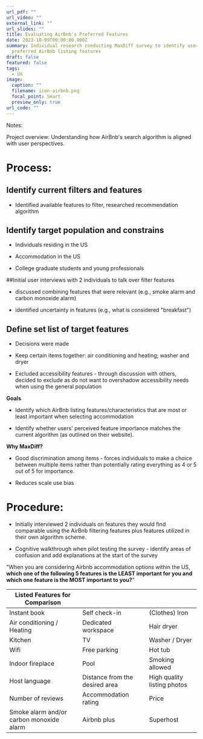 ```yaml
---
url_pdf: ""
url_video: ""
external_link: ""
url_slides: ""
title: Evaluating AirBnb's Preferred Features
date: 2023-10-09T00:00:00.000Z
summary: Individual research conducting MaxDiff survey to identify user driven
  preferred AirBnb listing features
draft: false
featured: false
tags:
  - UX
image:
  caption: ""
  filename: icon-airbnb.png
  focal_point: Smart
  preview_only: true
url_code: ""
---
```

Notes:

Project overview: Understanding how AirBnb's search algorithm is aligned with user perspectives.

# Process:

## Identify current filters and features

* Identified available features to filter, researched recommendation algorithm

## Identify target population and constrains

* Individuals residing in the US

* Accommodation in the US

* College graduate students and young professionals

##Initial user interviews with 2 individuals to talk over filter features 

* discussed combining features that were relevant (e.g., smoke alarm and carbon monoxide alarm)

* identified uncertainty in features (e.g., what is considered "breakfast")

## Define set list of target features

* Decisions were made

* Keep certain items together: air conditioning and heating; washer and dryer

* Excluded accessibility features - through discussion with others, decided to exclude as do not want to overshadow accessibility needs when using the general population

**Goals**

* Identify which AirBnb listing features/characteristics that are most or least important when selecting accommodation

* Identify whether users' perceived feature importance matches the current algorithm (as outlined on their website).

**Why MaxDiff?**

* Good discrimination among items - forces individuals to make a choice between multiple items rather than potentially rating everything as 4 or 5 out of 5 for importance.

* Reduces scale use bias


# Procedure:

* Initially interviewed 2 individuals on features they would find comparable using the AirBnb filtering features plus features utilized in their own algorithm scheme.

* Cognitive walkthrough when pilot testing the survey - identify areas of confusion and add explanations at the start of the survey

"When you are considering Airbnb accommodation options within the US, **which one of the following 5 features is the LEAST important for you and which one feature is the MOST important to you?**"


| Listed Features for Comparison | | |
| - | - | - |
| Instant book | Self check-in | (Clothes) Iron |
| Air conditioning / Heating | Dedicated workspace | Hair dryer |
| Kitchen | TV | Washer / Dryer |
| Wifi | Free parking | Hot tub |
| Indoor fireplace | Pool | Smoking allowed |
| Host language | Distance from the desired area | High quality listing photos |
| Number of reviews | Accommodation rating | Price |
| Smoke alarm and/or carbon monoxide alarm | Airbnb plus | Superhost |



